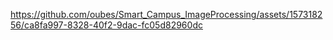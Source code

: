 


https://github.com/oubes/Smart_Campus_ImageProcessing/assets/157318256/ca8fa997-8328-40f2-9dac-fc05d82960dc

